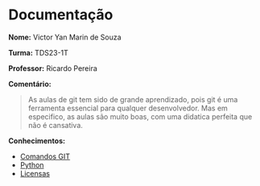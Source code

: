 # Documentação
**Nome:** Victor Yan Marin de Souza

**Turma:** TDS23-1T

**Professor:** Ricardo Pereira

**Comentário:**
> As aulas de git tem sido de grande aprendizado, pois git é uma ferramenta essencial para qualquer desenvolvedor.
> Mas em especifico, as aulas são muito boas, com uma didatica perfeita que não é cansativa.

**Conhecimentos:**
- [Comandos GIT](COMMANDS.md)
- [Python](CODE.md)
- [Licensas](LICENSE.md)
